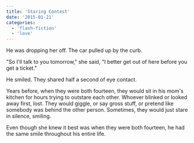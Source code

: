 ```yaml
---
title: 'Staring Contest'
date: '2015-01-21'
categories:
  - 'flash-fiction'
  - 'love'
---
```


He was dropping her off. The car pulled up by the curb.

<!-- truncate -->


"So I'll talk to you tomorrow," she said, "I better get out of here before you
get a ticket."

He smiled. They shared half a second of eye contact.

Years before, when they were both fourteen, they would sit in his mom's kitchen
for hours trying to outstare each other. Whoever blinked or looked away first,
lost. They would giggle, or say gross stuff, or pretend like somebody was behind
the other person. Sometimes, they would just stare in silence, smiling.

Even though she knew it best was when they were both fourteen, he had the same
smile throughout his entire life.
